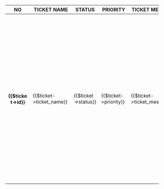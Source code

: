 <table class="table table-striped mt-50">
                        <thead class="thead-dark">
                            <tr>
                                <th>NO</th>
                                <th>TICKET NAME</th>
                                <th>STATUS</th>
                                <th>PRIORITY</th>
                                <th>TICKET MESSAGE</th>
                                <th>CREATED_AT</th>
                                <th>UPDATED_AT</th>
                                <th>ACTION</th>
                            </tr>
                        </thead>
                        <tbody>
                            <tr>
                                <th scope="row">{{$ticket->id}}</th>
                                    <td>{{$ticket->ticket_name}}</td>
                                    <td>{{$ticket->status}}</td>
                                    <td>{{$ticket->priority}}</td>
                                    <td>{{$ticket->ticket_message}}</td>
                                    <td>{{$ticket->created_at}}</td>
                                    <td>{{$ticket->updated_at}}</td>
                                    <td>
                                        <form action="{{route('tickets.destroy',$ticket->id)}}" method="post">
                                            <!-- if logged in user as admin then only admin can have right to edit ticket -->
                                            @can('isAdmin',$ticket)        
                                                <a class="btn btn-primary" href="{{route('tickets.edit',$ticket->id)}}">Edit</a>
                                            @endcan
                                                
                                            <a class="btn btn-info" href="{{route('tickets.show',$ticket->id)}}">Show</a>

                                            <!-- if logged in user as admin then only admin can have right to delete ticket -->
                                            @can('isAdmin',$ticket)
                                                @csrf
                                                @method('DELETE')

                                                    <button type="submit" class="btn btn-danger">Delete</button>
                                            @endcan
                                        </form>
                                    </td> 
                                </tr>
                        </tbody>
                    </table>    